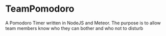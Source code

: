 TeamPomodoro
============

A Pomodoro Timer written in NodeJS and Meteor. The purpose is to allow team members know who they can bother and who not to disturb
